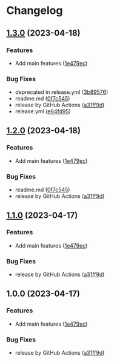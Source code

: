# Changelog

## [1.3.0](https://github.com/soberhacker/obsidian-telegram-sync/compare/v1.2.0...1.3.0) (2023-04-18)


### Features

* Add main features ([1e479ec](https://github.com/soberhacker/obsidian-telegram-sync/commit/1e479ecffb9b4a9ad3414405e887c551cdffc67e))


### Bug Fixes

* deprecated in release.yml ([3b89576](https://github.com/soberhacker/obsidian-telegram-sync/commit/3b895765785ca2d10360ab82ec672639b9adb381))
* readme.md ([0f7c545](https://github.com/soberhacker/obsidian-telegram-sync/commit/0f7c545a41ebcc3379899becaddaeb20ea08683a))
* release by GitHub Actions ([a31ff9d](https://github.com/soberhacker/obsidian-telegram-sync/commit/a31ff9dae1f2e9eab540f07a1df2c0434248d3f5))
* release.yml ([e64fd95](https://github.com/soberhacker/obsidian-telegram-sync/commit/e64fd95b7d5832f468ba0c8d4dbd8dccb2d087d9))

## [1.2.0](https://github.com/soberhacker/obsidian-telegram-sync/compare/v1.1.0...1.2.0) (2023-04-18)


### Features

* Add main features ([1e479ec](https://github.com/soberhacker/obsidian-telegram-sync/commit/1e479ecffb9b4a9ad3414405e887c551cdffc67e))


### Bug Fixes

* readme.md ([0f7c545](https://github.com/soberhacker/obsidian-telegram-sync/commit/0f7c545a41ebcc3379899becaddaeb20ea08683a))
* release by GitHub Actions ([a31ff9d](https://github.com/soberhacker/obsidian-telegram-sync/commit/a31ff9dae1f2e9eab540f07a1df2c0434248d3f5))

## [1.1.0](https://github.com/soberhacker/obsidian-telegram-sync/compare/v1.0.0...1.1.0) (2023-04-17)


### Features

* Add main features ([1e479ec](https://github.com/soberhacker/obsidian-telegram-sync/commit/1e479ecffb9b4a9ad3414405e887c551cdffc67e))


### Bug Fixes

* release by GitHub Actions ([a31ff9d](https://github.com/soberhacker/obsidian-telegram-sync/commit/a31ff9dae1f2e9eab540f07a1df2c0434248d3f5))

## 1.0.0 (2023-04-17)


### Features

* Add main features ([1e479ec](https://github.com/soberhacker/obsidian-telegram-sync/commit/1e479ecffb9b4a9ad3414405e887c551cdffc67e))


### Bug Fixes

* release by GitHub Actions ([a31ff9d](https://github.com/soberhacker/obsidian-telegram-sync/commit/a31ff9dae1f2e9eab540f07a1df2c0434248d3f5))
